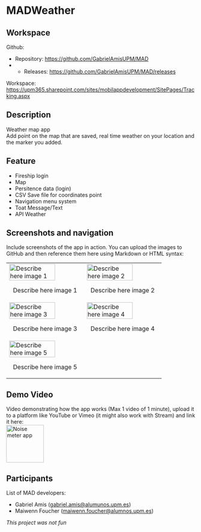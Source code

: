 # MADWeather

## Workspace 
Github:  
- Repository: https://github.com/GabrielAmisUPM/MAD
- - Releases: https://github.com/GabrielAmisUPM/MAD/releases  

Workspace: https://upm365.sharepoint.com/sites/mobilappdevelopment/SitePages/Tracking.aspx
  

## Description
Weather map app \
Add point on the map that are saved, real time weather on your location and the marker you added.

## Feature

- Fireship login
- Map
- Persitence data (login)
- CSV Save file for coordinates point
- Navigation menu system
- Toat Message/Text
- API Weather

## Screenshots and navigation
Include screenshots of the app in action. You can upload the images to GitHub and then reference them here using Markdown or HTML syntax:

<table>
  <tr>
    <td>
      <img src="img/nav1.png" width="80%" alt="Describe here image 1"/>
      <p align="center">Describe here image 1</p>
    </td>
    <td>
      <img src="img/nav2.png" width="80%" alt="Describe here image 2"/>
      <p align="center">Describe here image 2</p>
    </td>
  </tr>
  <tr>
    <td>
      <img src="img/nav3.png" width="80%" alt="Describe here image 3"/>
      <p align="center">Describe here image 3</p>
    </td>
    <td>
      <img src="img/nav4.png" width="80%" alt="Describe here image 4"/>
      <p align="center">Describe here image 4</p>
    </td>
  </tr>
  <tr>
    <td>
      <img src="img/nav6.png" width="80%" alt="Describe here image 5"/>
      <p align="center">Describe here image 5</p>
    </td>
  </tr>
</table>



## Demo Video
Video demonstrating how the app works (Max 1 video of 1 minute), upload it to a platform like YouTube or Vimeo (it might also work with Stream) and link it here:  
<a href="https://vimeo.com/410664338?share=copy">
<img src="img/thumb.png" alt="Noise meter app" width="100" />
</a>

## Participants
List of MAD developers:
- Gabriel Amis (gabriel.amis@alumunos.upm.es)
- Maiwenn Foucher (maiwenn.foucher@alumnos.upm.es)



*This project was not fun*
